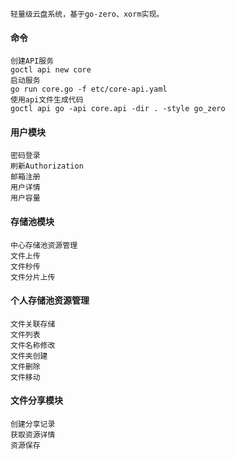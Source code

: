     轻量级云盘系统，基于go-zero、xorm实现。
#### 命令
    创建API服务
    goctl api new core
    启动服务
    go run core.go -f etc/core-api.yaml
    使用api文件生成代码
    goctl api go -api core.api -dir . -style go_zero

#### 用户模块
    密码登录
    刷新Authorization
    邮箱注册
    用户详情
    用户容量
#### 存储池模块
    中心存储池资源管理
    文件上传
    文件秒传
    文件分片上传
#### 个人存储池资源管理
    文件关联存储
    文件列表
    文件名称修改
    文件夹创建
    文件删除
    文件移动
#### 文件分享模块
    创建分享记录
    获取资源详情
    资源保存
